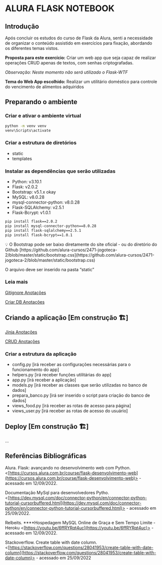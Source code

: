 # ALURA FLASK NOTEBOOK

## Introdução

Após concluir os estudos do curso de Flask da Alura, senti a necessidade de organizar o conteúdo assistido em exercícios para fixação, abordando os diferentes temas vistos.

**Proposta para este exercício:** Criar um web app que seja capaz de realizar operações CRUD apenas de textos, com senhas criptografadas.

*Observação: Neste momento não será utilizado o Flask-WTF*

**Tema do Web App escolhido:** Realizar um utilitário doméstico para controle do vencimento de alimentos adquiridos 

## Preparando o ambiente

### Criar e ativar o ambiente virtual

```bash
python -m venv venv
venv\Scripts\activate
```

### Criar a estrutura de diretórios

- static
- templates

### Instalar as dependências que serão utilizadas

- Python: v3.10.1
- Flask: v2.0.2
- Bootstrap: v5.1.x okay
- MySQL: v8.0.28
- mysql-connector-python: v8.0.28
- Flask-SQLAlchemy: v2.5.1
- Flask-Bcrypt: v1.0.1

```bash
pip install flask==2.0.2
pip install mysql-connector-python==8.0.28
pip install flask-sqlalchemy==2.5.1
pip install flask-bcrypt==1.0.1
```

<aside>
💡 O Bootstrap pode ser baixo diretamente do site oficial - ou do diretório do Github [https://github.com/alura-cursos/2471-jogoteca-2/blob/master/static/bootstrap.css](https://github.com/alura-cursos/2471-jogoteca-2/blob/master/static/bootstrap.css) 

O arquivo deve ser inserido na pasta “static”

</aside>

### Leia mais

[Gitignore Anotações](/docs/gitignore_anotacoes.md)

[Criar DB Anotações](/docs/criar_db_anotacoes.md)

## Criando a aplicação [Em construção 🏗️]

[Jinja Anotações](/docs/jinja_anotacoes.md)

[CRUD Anotações](/docs/crud_anotacoes.md)

### Criar a estrutura da aplicação

- config.py [irá receber as configurações necessárias para o funcionamento do app]
- helpers.py [irá receber funções utilitárias do app]
- app.py [irá receber a aplicação]
- models.py [irá receber as classes que serão utilizadas no banco de dados]
- prepara_banco.py [irá ser inserido o script para criação do banco de dados]
- views_food.py [irá receber as rotas de acesso para página]
- views_user.py [irá receber as rotas de acesso do usuário]

## Deploy [Em construção 🏗️]

…

## Referências Bibliográficas

Alura. Flask: avançando no desenvolvimento web com Python. <[https://cursos.alura.com.br/course/flask-desenvolvimento-web](https://cursos.alura.com.br/course/flask-desenvolvimento-web)> - acessado em 12/09/2022.

Documentação MySql para desenvolvedores Pytho. <[https://dev.mysql.com/doc/connector-python/en/connector-python-tutorial-cursorbuffered.html](https://dev.mysql.com/doc/connector-python/en/connector-python-tutorial-cursorbuffered.html)> - acessado em 25/09/2022. 

Relbeits. ****Hospedagem MySQL Online de Graça e Sem Tempo Limite - Heroku <[https://youtu.be/6ffRYRqt4uc](https://youtu.be/6ffRYRqt4uc)> - acessado em 12/09/2022.

Stackoverflow. Create table with date column. <[https://stackoverflow.com/questions/28041953/create-table-with-date-column](https://stackoverflow.com/questions/28041953/create-table-with-date-column)> - acessado em 25/09/2022